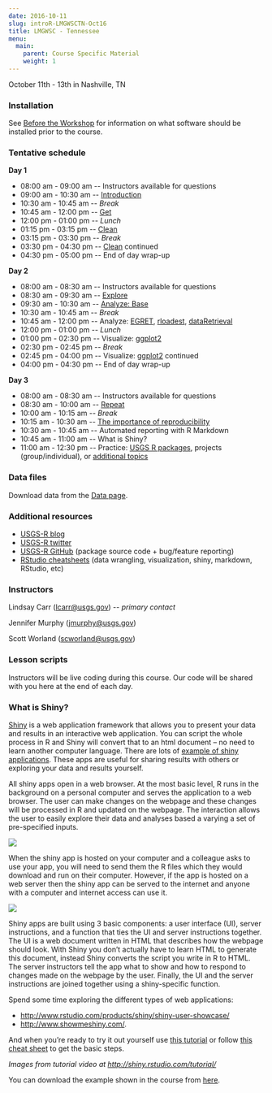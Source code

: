 ```yaml
---
date: 2016-10-11
slug: introR-LMGWSCTN-Oct16
title: LMGWSC - Tennessee
menu: 
  main:
    parent: Course Specific Material
    weight: 1
---
```

October 11th - 13th in Nashville, TN

### Installation

See [Before the Workshop](/intro-curriculum/Before) for information on what software should be installed prior to the course.

### Tentative schedule

**Day 1**

-   08:00 am - 09:00 am -- Instructors available for questions
-   09:00 am - 10:30 am -- [Introduction](/intro-curriculum/Introduction)
-   10:30 am - 10:45 am -- *Break*
-   10:45 am - 12:00 pm -- [Get](/intro-curriculum/Get)
-   12:00 pm - 01:00 pm -- *Lunch*
-   01:15 pm - 03:15 pm -- [Clean](/intro-curriculum/Clean)
-   03:15 pm - 03:30 pm -- *Break*
-   03:30 pm - 04:30 pm -- [Clean](/intro-curriculum/Clean) continued
-   04:30 pm - 05:00 pm -- End of day wrap-up

**Day 2**

-   08:00 am - 08:30 am -- Instructors available for questions
-   08:30 am - 09:30 am -- [Explore](/intro-curriculum/Explore)
-   09:30 am - 10:30 am -- [Analyze: Base](/intro-curriculum/Analyze)
-   10:30 am - 10:45 am -- *Break*
-   10:45 am - 12:00 pm -- Analyze: [EGRET](https://cran.r-project.org/web/packages/EGRET/EGRET.pdf), [rloadest](https://github.com/USGS-R/rloadest), [dataRetrieval](https://cran.r-project.org/web/packages/dataRetrieval/dataRetrieval.pdf)
-   12:00 pm - 01:00 pm -- *Lunch*
-   01:00 pm - 02:30 pm -- Visualize: [ggplot2](/intro-curriculum/ggplot2/)
-   02:30 pm - 02:45 pm -- *Break*
-   02:45 pm - 04:00 pm -- Visualize: [ggplot2](/intro-curriculum/ggplot2/) continued
-   04:00 pm - 04:30 pm -- End of day wrap-up

**Day 3**

-   08:00 am - 08:30 am -- Instructors available for questions
-   08:30 am - 10:00 am -- [Repeat](/intro-curriculum/Reproduce/)
-   10:00 am - 10:15 am -- *Break*
-   10:15 am - 10:30 am -- [The importance of reproducibility](https://owi.usgs.gov/blog/reproducibility)
-   10:30 am - 10:45 am -- Automated reporting with R Markdown
-   10:45 am - 11:00 am -- What is Shiny?
-   11:00 am - 12:30 pm -- Practice: [USGS R packages](/intro-curriculum/USGS/), projects (group/individual), or [additional topics](/intro-curriculum/Additional/)

### Data files

Download data from the [Data page](/intro-curriculum/data/).

### Additional resources

-   [USGS-R blog](https://owi.usgs.gov/blog/tags/r)
-   [USGS-R twitter](https://twitter.com/USGS_R)
-   [USGS-R GitHub](https://github.com/USGS-R) (package source code + bug/feature reporting)
-   [RStudio cheatsheets](https://www.rstudio.com/resources/cheatsheets/) (data wrangling, visualization, shiny, markdown, RStudio, etc)

### Instructors

Lindsay Carr (<lcarr@usgs.gov>) -- *primary contact*

Jennifer Murphy (<jmurphy@usgs.gov>)

Scott Worland (<scworland@usgs.gov>)

### Lesson scripts

Instructors will be live coding during this course. Our code will be shared with you here at the end of each day.

### What is Shiny?

[Shiny]((http://shiny.rstudio.com/)) is a web application framework that allows you to present your data and results in an interactive web application. You can script the whole process in R and Shiny will convert that to an html document – no need to learn another computer language. There are lots of [example of shiny applications](www.rstudio.com/products/shiny/shiny-user-showcase/). These apps are useful for sharing results with others or exploring your data and results yourself.

All shiny apps open in a web browser. At the most basic level, R runs in the background on a personal computer and serves the application to a web browser. The user can make changes on the webpage and these changes will be processed in R and updated on the webpage. The interaction allows the user to easily explore their data and analyses based a varying a set of pre-specified inputs.

![](/course-specific-material/static/shiny1.png)

When the shiny app is hosted on your computer and a colleague asks to use your app, you will need to send them the R files which they would download and run on their computer. However, if the app is hosted on a web server then the shiny app can be served to the internet and anyone with a computer and internet access can use it.

![](/course-specific-material/static/shiny2.png)

Shiny apps are built using 3 basic components: a user interface (UI), server instructions, and a function that ties the UI and server instructions together. The UI is a web document written in HTML that describes how the webpage should look. With Shiny you don’t actually have to learn HTML to generate this document, instead Shiny converts the script you write in R to HTML. The server instructors tell the app what to show and how to respond to changes made on the webpage by the user. Finally, the UI and the server instructions are joined together using a shiny-specific function.

Spend some time exploring the different types of web applications:

-   <http://www.rstudio.com/products/shiny/shiny-user-showcase/>
-   <http://www.showmeshiny.com/>.

And when you’re ready to try it out yourself use [this tutorial](http://shiny.rstudio.com/tutorial/) or follow [this cheat sheet](http://shiny.rstudio.com/images/shiny-cheatsheet.pdf) to get the basic steps.

*Images from tutorial video at <http://shiny.rstudio.com/tutorial/>*

You can download the example shown in the course from [here](https://drive.google.com/drive/u/1/folders/0B54YFPSk4XN8NnFjUWE3MjVVRHc).

